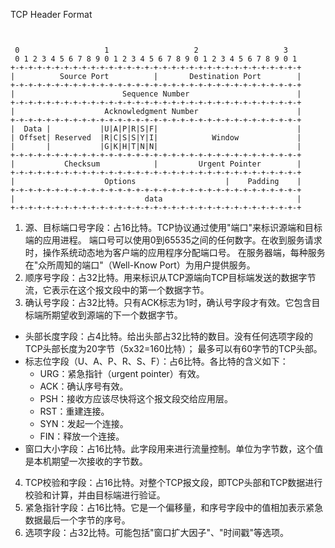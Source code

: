 
TCP Header Format
```


 0                   1                   2                   3
 0 1 2 3 4 5 6 7 8 9 0 1 2 3 4 5 6 7 8 9 0 1 2 3 4 5 6 7 8 9 0 1
+-+-+-+-+-+-+-+-+-+-+-+-+-+-+-+-+-+-+-+-+-+-+-+-+-+-+-+-+-+-+-+-+
|          Source Port          |       Destination Port        |
+-+-+-+-+-+-+-+-+-+-+-+-+-+-+-+-+-+-+-+-+-+-+-+-+-+-+-+-+-+-+-+-+
|                        Sequence Number                        |
+-+-+-+-+-+-+-+-+-+-+-+-+-+-+-+-+-+-+-+-+-+-+-+-+-+-+-+-+-+-+-+-+
|                    Acknowledgment Number                      |
+-+-+-+-+-+-+-+-+-+-+-+-+-+-+-+-+-+-+-+-+-+-+-+-+-+-+-+-+-+-+-+-+
|  Data |           |U|A|P|R|S|F|                               |
| Offset| Reserved  |R|C|S|S|Y|I|            Window             |
|       |           |G|K|H|T|N|N|                               |
+-+-+-+-+-+-+-+-+-+-+-+-+-+-+-+-+-+-+-+-+-+-+-+-+-+-+-+-+-+-+-+-+
|           Checksum            |         Urgent Pointer        |
+-+-+-+-+-+-+-+-+-+-+-+-+-+-+-+-+-+-+-+-+-+-+-+-+-+-+-+-+-+-+-+-+
|                    Options                    |    Padding    |
+-+-+-+-+-+-+-+-+-+-+-+-+-+-+-+-+-+-+-+-+-+-+-+-+-+-+-+-+-+-+-+-+
|                             data                              |
+-+-+-+-+-+-+-+-+-+-+-+-+-+-+-+-+-+-+-+-+-+-+-+-+-+-+-+-+-+-+-+-+
```
1. 源、目标端口号字段：占16比特。TCP协议通过使用"端口"来标识源端和目标端的应用进程。
端口号可以使用0到65535之间的任何数字。在收到服务请求时，操作系统动态地为客户端的应用程序分配端口号。
在服务器端，每种服务在"众所周知的端口"（Well-Know Port）为用户提供服务。
2. 顺序号字段：占32比特。用来标识从TCP源端向TCP目标端发送的数据字节流，它表示在这个报文段中的第一个数据字节。
3. 确认号字段：占32比特。只有ACK标志为1时，确认号字段才有效。它包含目标端所期望收到源端的下一个数据字节。
+ 头部长度字段：占4比特。给出头部占32比特的数目。没有任何选项字段的TCP头部长度为20字节（5x32=160比特）；
  最多可以有60字节的TCP头部。
+ 标志位字段（U、A、P、R、S、F）：占6比特。各比特的含义如下： 
  - URG：紧急指针（urgent pointer）有效。  
  - ACK：确认序号有效。
  - PSH：接收方应该尽快将这个报文段交给应用层。 
  - RST：重建连接。 
  - SYN：发起一个连接。 
  - FIN：释放一个连接。
+ 窗口大小字段：占16比特。此字段用来进行流量控制。单位为字节数，这个值是本机期望一次接收的字节数。
4. TCP校验和字段：占16比特。对整个TCP报文段，即TCP头部和TCP数据进行校验和计算，并由目标端进行验证。
5. 紧急指针字段：占16比特。它是一个偏移量，和序号字段中的值相加表示紧急数据最后一个字节的序号。
6. 选项字段：占32比特。可能包括"窗口扩大因子"、"时间戳"等选项。